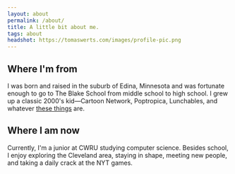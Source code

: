 ```yaml
---
layout: about
permalink: /about/
title: A little bit about me.
tags: about
headshot: https://tomaswerts.com/images/profile-pic.png
---
```


## Where I'm from
I was born and raised in the suburb of Edina, Minnesota and was fortunate enough to go to The Blake School from middle school to high school. I grew up a classic 2000's kid—Cartoon Network, Poptropica, Lunchables, and whatever [these things](https://m.media-amazon.com/images/I/71gMwMu8IFL._AC_UF894,1000_QL80_.jpg) are.

## Where I am now
Currently, I'm a junior at CWRU studying computer science. Besides school, I enjoy exploring the Cleveland area, staying in shape, meeting new people, and taking a daily crack at the NYT games.
